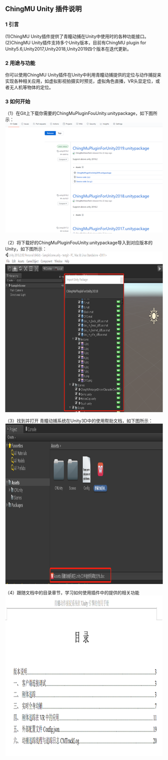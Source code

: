 ## ChingMU Unity 插件说明

### 1 引言

(1)ChingMU Unity插件提供了青瞳动捕在Unity中使用时的各种功能接口。<br>
(2)ChingMU Unity插件支持多个Unity版本，目前有ChingMU plugin for Unity5.6,Unity2017,Unity2018,Unity2019四个版本在迭代更新。

### 2 用途与功能

你可以使用ChingMU Unity插件在Unity中利用青瞳动捕提供的定位与动作捕捉来实现各种相关应用，如虚拟影视拍摄实时预览，虚拟角色直播，VR头显定位，或者无人机等物体的定位。

### 3 如何开始

（1）在Git上下载你需要的ChingMuPluginFouUnity.unitypackage，如下图所示：<br>
![](https://github.com/ChingMuVisionTech/ChingMuUnitySDKs/blob/main/images/UnityPlugin_description_01.png)

（2）将下载好的ChingMuPluginFouUnity.unitypackage导入到对应版本的Unity，如下图所示：<br>
<img src="./images/UnityPlugin_description_02.png" width="685px" height="513px" title="导入插件"/><br>

（3）找到并打开 青瞳动捕系统在Unity3D中的使用帮助文档，如下图所示：<br>
<img src="./images/UnityPlugin_description_03.png" width="685px" height="513px" title="打开插件使用帮助文档"/><br>

（4）跟随文档中的目录章节，学习如何使用插件中的提供的相关功能<br>
<img src="./images/UnityPlugin_description_04.png" width="685px" height="513px" title="文档中的目录"/><br>

